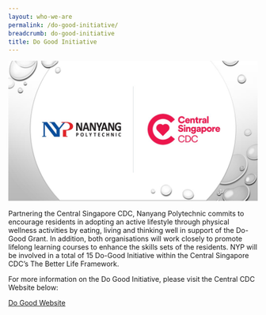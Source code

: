 ```yaml
---
layout: who-we-are
permalink: /do-good-initiative/
breadcrumb: do-good-initiative
title: Do Good Initiative
---
```

![](/images/corporatelogo.jpg)

Partnering the Central Singapore CDC, Nanyang Polytechnic commits to encourage residents in adopting an active lifestyle through physical wellness activities by eating, living and thinking well in support of the Do-Good Grant.
In addition, both organisations will work closely to promote lifelong learning courses to enhance the skills sets of the residents. 
NYP will be involved in a total of 15 Do-Good Initiative within the Central Singapore CDC’s The Better Life Framework.


For more information on the Do Good Initiative, please visit the Central CDC Website below:

[Do Good Website](https://www.cdc.org.sg/centralsingapore/programmes/do-good-fund)
